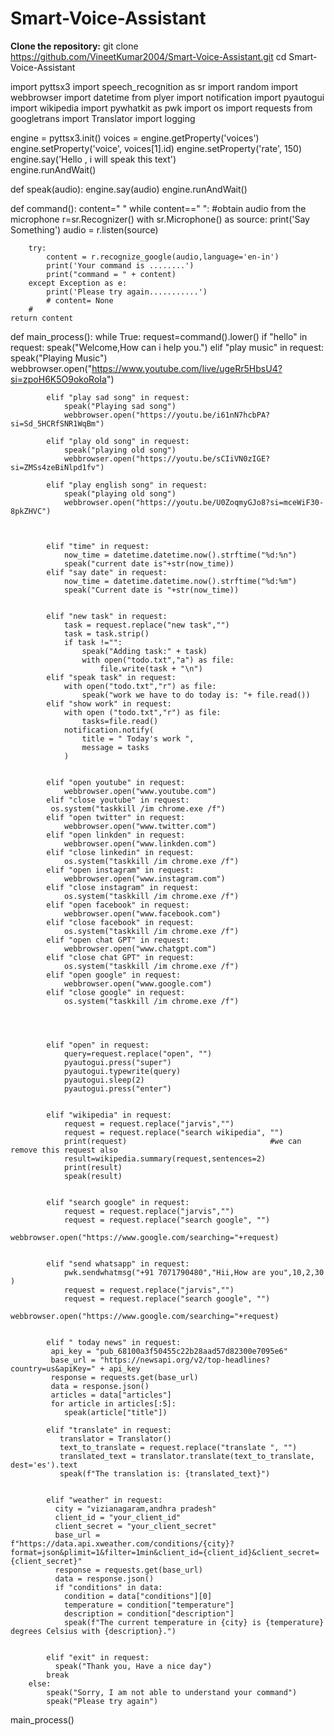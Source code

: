 # Smart-Voice-Assistant
**Clone the repository:**
   git clone https://github.com/VineetKumar2004/Smart-Voice-Assistant.git
   cd Smart-Voice-Assistant


   
import pyttsx3
import speech_recognition as sr
import random
import webbrowser
import datetime
from plyer import notification
import pyautogui
import wikipedia
import pywhatkit as pwk
import os
import requests
from googletrans import Translator
import logging





engine = pyttsx3.init()
voices = engine.getProperty('voices')
engine.setProperty('voice', voices[1].id)
engine.setProperty('rate', 150)
engine.say('Hello , i will speak this text')    
engine.runAndWait()

def speak(audio):
    engine.say(audio)
    engine.runAndWait()

def command():
    content=" "
    while content==" ":
    #obtain audio from the microphone
        r=sr.Recognizer()
        with sr.Microphone() as source:
            print('Say Something')
            audio = r.listen(source)
            
        try:
            content = r.recognize_google(audio,language='en-in')
            print('Your command is ........')
            print("command = " + content)
        except Exception as e:
            print('Please try again...........') 
            # content= None  
        #         
    return content

def main_process():
        while True:
            request=command().lower()
            if "hello" in request:
                speak("Welcome,How can i help you.")
            elif "play music" in request:
                speak("Playing Music")
                webbrowser.open("https://www.youtube.com/live/ugeRr5HbsU4?si=zpoH6K5O9okoRoIa")

 
            elif "play sad song" in request:
                speak("Playing sad song")
                webbrowser.open("https://youtu.be/i61nN7hcbPA?si=Sd_5HCRfSNR1WqBm")

            elif "play old song" in request:
                speak("playing old song")
                webbrowser.open("https://youtu.be/sCIiVN0zIGE?si=ZMSs4zeBiNlpd1fv")

            elif "play english song" in request:
                speak("playing old song")
                webbrowser.open("https://youtu.be/U0ZoqmyGJo8?si=mceWiF30-8pkZHVC")
    


            elif "time" in request:
                now_time = datetime.datetime.now().strftime("%d:%n")
                speak("current date is"+str(now_time))
            elif "say date" in request:
                now_time = datetime.datetime.now().strftime("%d:%m")
                speak("Current date is "+str(now_time))  


            elif "new task" in request:
                task = request.replace("new task","")
                task = task.strip()
                if task !="":
                    speak("Adding task:" + task)
                    with open("todo.txt","a") as file:
                        file.write(task + "\n") 
            elif "speak task" in request:
                with open("todo.txt","r") as file:
                    speak("work we have to do today is: "+ file.read())   
            elif "show work" in request:
                with open ("todo.txt","r") as file:
                    tasks=file.read()
                notification.notify(
                    title = " Today's work ",
                    message = tasks
                )   


            elif "open youtube" in request:
                webbrowser.open("www.youtube.com")
            elif "close youtube" in request:
             os.system("taskkill /im chrome.exe /f")  
            elif "open twitter" in request:
                webbrowser.open("www.twitter.com")
            elif "open linkden" in request:
                webbrowser.open("www.linkden.com")
            elif "close linkedin" in request:
                os.system("taskkill /im chrome.exe /f")
            elif "open instagram" in request:
                webbrowser.open("www.instagram.com")
            elif "close instagram" in request:
                os.system("taskkill /im chrome.exe /f")    
            elif "open facebook" in request:
                webbrowser.open("www.facebook.com")
            elif "close facebook" in request:
                os.system("taskkill /im chrome.exe /f")
            elif "open chat GPT" in request:
                webbrowser.open("www.chatgpt.com")   
            elif "close chat GPT" in request:
                os.system("taskkill /im chrome.exe /f")
            elif "open google" in request:
                webbrowser.open("www.google.com")     
            elif "close google" in request:
                os.system("taskkill /im chrome.exe /f")

                
            
            
            elif "open" in request:
                query=request.replace("open", "")
                pyautogui.press("super")
                pyautogui.typewrite(query)
                pyautogui.sleep(2)    
                pyautogui.press("enter")      


            elif "wikipedia" in request:
                request = request.replace("jarvis","")
                request = request.replace("search wikipedia", "")
                print(request)                                #we can remove this request also
                result=wikipedia.summary(request,sentences=2)
                print(result)
                speak(result)
            

            elif "search google" in request:
                request = request.replace("jarvis","")
                request = request.replace("search google", "")
                webbrowser.open("https://www.google.com/searching="+request)


            elif "send whatsapp" in request:
                pwk.sendwhatmsg("+91 7071790480","Hii,How are you",10,2,30 )
                request = request.replace("jarvis","")
                request = request.replace("search google", "")
                webbrowser.open("https://www.google.com/searching="+request)


            elif " today news" in request:
             api_key = "pub_68100a3f50455c22b28aad57d82300e7095e6"
             base_url = "https://newsapi.org/v2/top-headlines?country=us&apiKey=" + api_key
             response = requests.get(base_url)
             data = response.json()
             articles = data["articles"]
             for article in articles[:5]:
                speak(article["title"])
            
            elif "translate" in request:
               translator = Translator()
               text_to_translate = request.replace("translate ", "")
               translated_text = translator.translate(text_to_translate, dest='es').text
               speak(f"The translation is: {translated_text}")
            

            elif "weather" in request:
              city = "vizianagaram,andhra pradesh"
              client_id = "your_client_id"
              client_secret = "your_client_secret"
              base_url = f"https://data.api.xweather.com/conditions/{city}?format=json&plimit=1&filter=1min&client_id={client_id}&client_secret={client_secret}"
              response = requests.get(base_url)
              data = response.json()
              if "conditions" in data:
                condition = data["conditions"][0]
                temperature = condition["temperature"]
                description = condition["description"]
                speak(f"The current temperature in {city} is {temperature} degrees Celsius with {description}.")
            

            elif "exit" in request:
              speak("Thank you, Have a nice day")
            break
        else:
            speak("Sorry, I am not able to understand your command")
            speak("Please try again")

        


main_process()           

